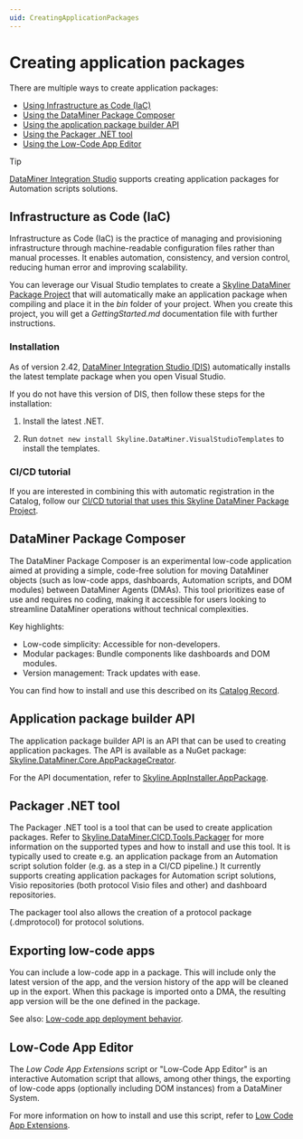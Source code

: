 ```yaml
---
uid: CreatingApplicationPackages
---
```


# Creating application packages

There are multiple ways to create application packages:

- [Using Infrastructure as Code (IaC)](#infrastructure-as-code-iac)
- [Using the DataMiner Package Composer](#dataminer-package-composer)
- [Using the application package builder API](#application-package-builder-api)
- [Using the Packager .NET tool](#packager-net-tool)
- [Using the Low-Code App Editor](#low-code-app-editor)

> [!TIP]
> [DataMiner Integration Studio](xref:Overall_concept_of_the_DataMiner_Integration_Studio) supports creating application packages for Automation scripts solutions.

## Infrastructure as Code (IaC)

Infrastructure as Code (IaC) is the practice of managing and provisioning infrastructure through machine-readable configuration files rather than manual processes. It enables automation, consistency, and version control, reducing human error and improving scalability.

You can leverage our Visual Studio templates to create a [Skyline DataMiner Package Project](xref:skyline_dataminer_sdk_dataminer_package_project) that will automatically make an application package when compiling and place it in the *bin* folder of your project. When you create this project, you will get a *GettingStarted.md* documentation file with further instructions.

### Installation

As of version 2.42, [DataMiner Integration Studio (DIS)](https://community.dataminer.services/exphub-dis/) automatically installs the latest template package when you open Visual Studio.

If you do not have this version of DIS, then follow these steps for the installation:

1. Install the latest .NET.

1. Run `dotnet new install Skyline.DataMiner.VisualStudioTemplates` to install the templates.

### CI/CD tutorial

If you are interested in combining this with automatic registration in the Catalog, follow our [CI/CD tutorial that uses this Skyline DataMiner Package Project](xref:CICD_Tutorial_For_Other_Items_Multi-Artifact_DataMiner_Package_VisualStudio_And_GitHub).

## DataMiner Package Composer

The DataMiner Package Composer is an experimental low-code application aimed at providing a simple, code-free solution for moving DataMiner objects (such as low-code apps, dashboards, Automation scripts, and DOM modules) between DataMiner Agents (DMAs). This tool prioritizes ease of use and requires no coding, making it accessible for users looking to streamline DataMiner operations without technical complexities.

Key highlights:

- Low-code simplicity: Accessible for non-developers.
- Modular packages: Bundle components like dashboards and DOM modules.
- Version management: Track updates with ease.

You can find how to install and use this described on its [Catalog Record](https://catalog.dataminer.services/details/10aeaf2a-2e6c-4841-a49e-5e3dfcd655ba).

## Application package builder API

The application package builder API is an API that can be used to creating application packages. The API is available as a NuGet package: [Skyline.DataMiner.Core.AppPackageCreator](https://www.nuget.org/packages/Skyline.DataMiner.Core.AppPackageCreator).

For the API documentation, refer to [Skyline.AppInstaller.AppPackage](xref:Skyline.AppInstaller.AppPackage).

## Packager .NET tool

The Packager .NET tool is a tool that can be used to create application packages. Refer to [Skyline.DataMiner.CICD.Tools.Packager](https://www.nuget.org/packages/Skyline.DataMiner.CICD.Tools.Packager#readme-body-tab) for more information on the supported types and how to install and use this tool. It is typically used to create e.g. an application package from an Automation script solution folder (e.g. as a step in a CI/CD pipeline.) It currently supports creating application packages for Automation script solutions, Visio repositories (both protocol Visio files and other) and dashboard repositories.

The packager tool also allows the creation of a protocol package (.dmprotocol) for protocol solutions.

## Exporting low-code apps

You can include a low-code app in a package. This will include only the latest version of the app, and the version history of the app will be cleaned up in the export. When this package is imported onto a DMA, the resulting app version will be the one defined in the package.

See also: [Low-code app deployment behavior](xref:Deploying_a_catalog_item#low-code-app-deployment-behavior).

## Low-Code App Editor

The *Low Code App Extensions* script or "Low-Code App Editor" is an interactive Automation script that allows, among other things, the exporting of low-code apps (optionally including DOM instances) from a DataMiner System.

For more information on how to install and use this script, refer to [Low Code App Extensions](https://github.com/SkylineCommunications/Low-Code-App-Extensions).

